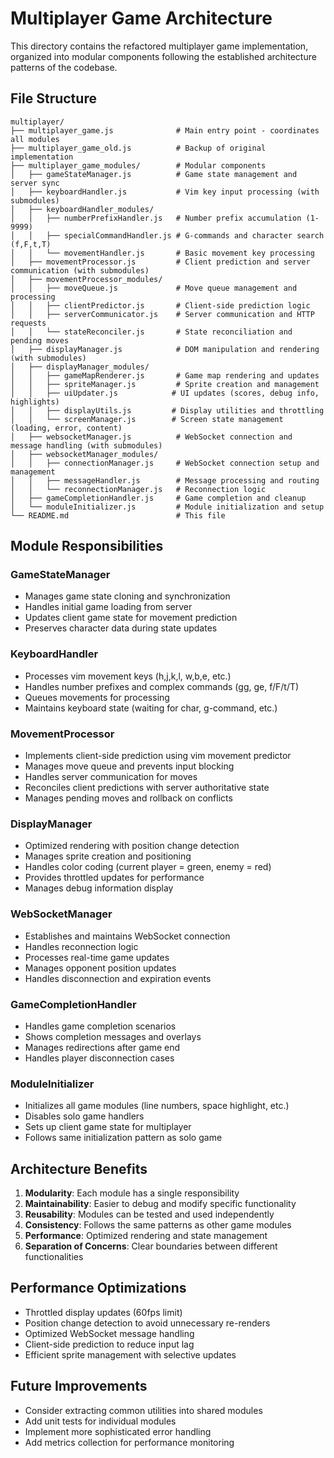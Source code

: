 # Multiplayer Game Architecture

This directory contains the refactored multiplayer game implementation, organized into modular components following the established architecture patterns of the codebase.

## File Structure

```
multiplayer/
├── multiplayer_game.js              # Main entry point - coordinates all modules
├── multiplayer_game_old.js          # Backup of original implementation
├── multiplayer_game_modules/        # Modular components
│   ├── gameStateManager.js          # Game state management and server sync
│   ├── keyboardHandler.js           # Vim key input processing (with submodules)
│   ├── keyboardHandler_modules/     
│   │   ├── numberPrefixHandler.js   # Number prefix accumulation (1-9999)
│   │   ├── specialCommandHandler.js # G-commands and character search (f,F,t,T)
│   │   └── movementHandler.js       # Basic movement key processing
│   ├── movementProcessor.js         # Client prediction and server communication (with submodules)
│   ├── movementProcessor_modules/
│   │   ├── moveQueue.js             # Move queue management and processing
│   │   ├── clientPredictor.js       # Client-side prediction logic
│   │   ├── serverCommunicator.js    # Server communication and HTTP requests
│   │   └── stateReconciler.js       # State reconciliation and pending moves
│   ├── displayManager.js            # DOM manipulation and rendering (with submodules)
│   ├── displayManager_modules/
│   │   ├── gameMapRenderer.js       # Game map rendering and updates
│   │   ├── spriteManager.js         # Sprite creation and management
│   │   ├── uiUpdater.js            # UI updates (scores, debug info, highlights)
│   │   ├── displayUtils.js         # Display utilities and throttling
│   │   └── screenManager.js        # Screen state management (loading, error, content)
│   ├── websocketManager.js          # WebSocket connection and message handling (with submodules)
│   ├── websocketManager_modules/
│   │   ├── connectionManager.js     # WebSocket connection setup and management
│   │   ├── messageHandler.js        # Message processing and routing
│   │   └── reconnectionManager.js   # Reconnection logic
│   ├── gameCompletionHandler.js     # Game completion and cleanup
│   └── moduleInitializer.js         # Module initialization and setup
└── README.md                        # This file
```

## Module Responsibilities

### GameStateManager
- Manages game state cloning and synchronization
- Handles initial game loading from server
- Updates client game state for movement prediction
- Preserves character data during state updates

### KeyboardHandler
- Processes vim movement keys (h,j,k,l, w,b,e, etc.)
- Handles number prefixes and complex commands (gg, ge, f/F/t/T)
- Queues movements for processing
- Maintains keyboard state (waiting for char, g-command, etc.)

### MovementProcessor
- Implements client-side prediction using vim movement predictor
- Manages move queue and prevents input blocking
- Handles server communication for moves
- Reconciles client predictions with server authoritative state
- Manages pending moves and rollback on conflicts

### DisplayManager
- Optimized rendering with position change detection
- Manages sprite creation and positioning
- Handles color coding (current player = green, enemy = red)
- Provides throttled updates for performance
- Manages debug information display

### WebSocketManager
- Establishes and maintains WebSocket connection
- Handles reconnection logic
- Processes real-time game updates
- Manages opponent position updates
- Handles disconnection and expiration events

### GameCompletionHandler
- Handles game completion scenarios
- Shows completion messages and overlays
- Manages redirections after game end
- Handles player disconnection cases

### ModuleInitializer
- Initializes all game modules (line numbers, space highlight, etc.)
- Disables solo game handlers
- Sets up client game state for multiplayer
- Follows same initialization pattern as solo game

## Architecture Benefits

1. **Modularity**: Each module has a single responsibility
2. **Maintainability**: Easier to debug and modify specific functionality
3. **Reusability**: Modules can be tested and used independently
4. **Consistency**: Follows the same patterns as other game modules
5. **Performance**: Optimized rendering and state management
6. **Separation of Concerns**: Clear boundaries between different functionalities

## Performance Optimizations

- Throttled display updates (60fps limit)
- Position change detection to avoid unnecessary re-renders
- Optimized WebSocket message handling
- Client-side prediction to reduce input lag
- Efficient sprite management with selective updates

## Future Improvements

- Consider extracting common utilities into shared modules
- Add unit tests for individual modules
- Implement more sophisticated error handling
- Add metrics collection for performance monitoring